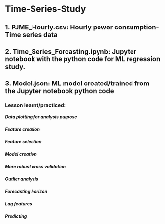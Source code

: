 # Time-Series-Study
## 1. PJME_Hourly.csv: Hourly power consumption- Time series data 
## 2. Time_Series_Forcasting.ipynb: Jupyter notebook with the python code for ML regression study.
## 3. Model.json: ML model created/trained from the Jupyter notebook python code
### Lesson learnt/practiced: 
##### Data plotting for analysis purpose
##### Feature creation
##### Feature selection
##### Model creation
##### More robust cross validation
##### Outlier analysis
##### Forecasting horizon 
##### Lag features
##### Predicting
